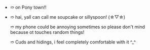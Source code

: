 - ➱ on Pony town!!
- 
  ➱ hai, yall can call me soupcake or sillyspoon! (⁠☆⁠▽⁠☆⁠)
  
  ➱ my phone could be annoying sometimes so please don't mind because ot touches random things!
  
  ➱ Cuds and hidings, i feel completely comfortable with it ^_^ 
<!---
Sillyspoon/Sillyspoon is a ✨ special ✨ repository because its `README.md` (this file) appears on your GitHub profile.
You can click the Preview link to take a look at your changes.
--->
